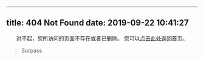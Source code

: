 
---
title: 404 Not Found
date: 2019-09-22 10:41:27
---

<center>
对不起，您所访问的页面不存在或者已删除。
您可以<a href="https://blog.nightteam.cn>">点击此处</a>返回首页。
</center>

<blockquote class="blockquote-center">
    Surpass
</blockquote>